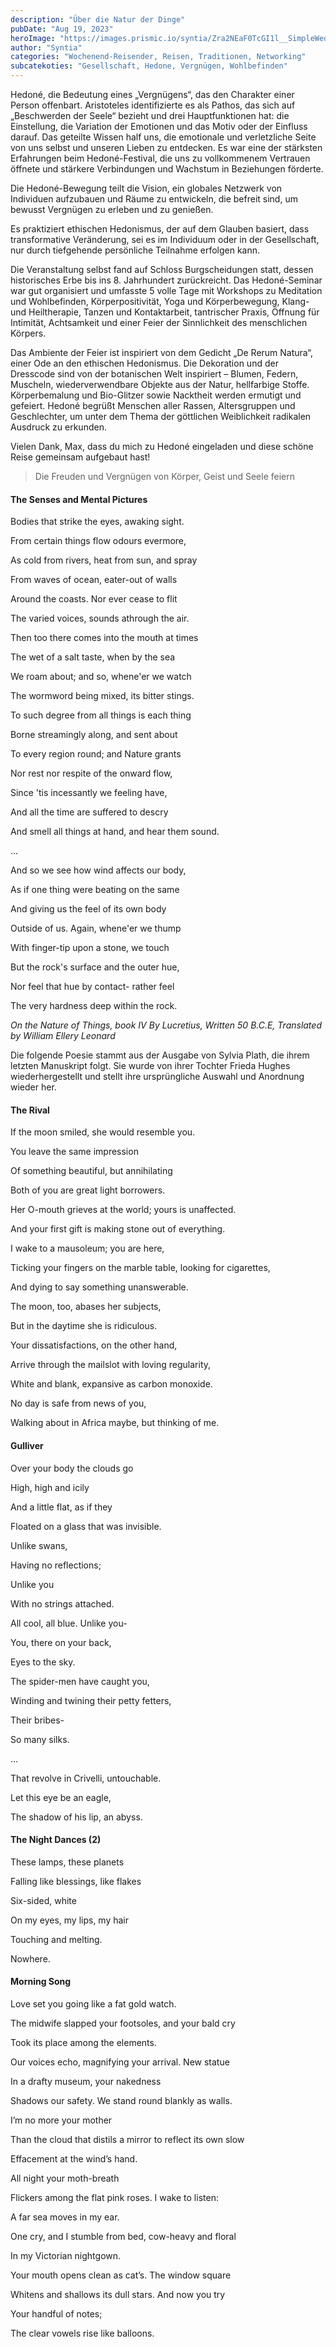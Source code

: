 ```yaml
---
description: "Über die Natur der Dinge"
pubDate: "Aug 19, 2023"
heroImage: "https://images.prismic.io/syntia/Zra2NEaF0TcGI1l__SimpleWedding4Grid.jpg?auto=format,compress"
author: "Syntia"
categories: "Wochenend-Reisender, Reisen, Traditionen, Networking"
subcatekoties: "Gesellschaft, Hedone, Vergnügen, Wohlbefinden"
---
```


Hedoné, die Bedeutung eines „Vergnügens“, das den Charakter einer Person
offenbart. Aristoteles identifizierte es als Pathos, das sich auf „Beschwerden
der Seele“ bezieht und drei Hauptfunktionen hat: die Einstellung, die Variation
der Emotionen und das Motiv oder der Einfluss darauf. Das geteilte Wissen half
uns, die emotionale und verletzliche Seite von uns selbst und unseren Lieben zu
entdecken. Es war eine der stärksten Erfahrungen beim Hedoné-Festival, die uns
zu vollkommenem Vertrauen öffnete und stärkere Verbindungen und Wachstum in
Beziehungen förderte.

Die Hedoné-Bewegung teilt die Vision, ein globales Netzwerk von Individuen
aufzubauen und Räume zu entwickeln, die befreit sind, um bewusst Vergnügen zu
erleben und zu genießen.

Es praktiziert ethischen Hedonismus, der auf dem Glauben basiert, dass
transformative Veränderung, sei es im Individuum oder in der Gesellschaft, nur
durch tiefgehende persönliche Teilnahme erfolgen kann.

Die Veranstaltung selbst fand auf Schloss Burgscheidungen statt, dessen
historisches Erbe bis ins 8. Jahrhundert zurückreicht. Das Hedoné-Seminar war
gut organisiert und umfasste 5 volle Tage mit Workshops zu Meditation und
Wohlbefinden, Körperpositivität, Yoga und Körperbewegung, Klang- und
Heiltherapie, Tanzen und Kontaktarbeit, tantrischer Praxis, Öffnung für
Intimität, Achtsamkeit und einer Feier der Sinnlichkeit des menschlichen
Körpers.

Das Ambiente der Feier ist inspiriert von dem Gedicht „De Rerum Natura“, einer
Ode an den ethischen Hedonismus. Die Dekoration und der Dresscode sind von der
botanischen Welt inspiriert – Blumen, Federn, Muscheln, wiederverwendbare
Objekte aus der Natur, hellfarbige Stoffe. Körperbemalung und Bio-Glitzer sowie
Nacktheit werden ermutigt und gefeiert. Hedoné begrüßt Menschen aller Rassen,
Altersgruppen und Geschlechter, um unter dem Thema der göttlichen Weiblichkeit
radikalen Ausdruck zu erkunden.

Vielen Dank, Max, dass du mich zu Hedoné eingeladen und diese schöne Reise
gemeinsam aufgebaut hast!

> Die Freuden und Vergnügen von Körper, Geist und Seele feiern

#### The Senses and Mental Pictures

Bodies that strike the eyes, awaking sight.

From certain things flow odours evermore,

As cold from rivers, heat from sun, and spray

From waves of ocean, eater-out of walls

Around the coasts. Nor ever cease to flit

The varied voices, sounds athrough the air.

Then too there comes into the mouth at times

The wet of a salt taste, when by the sea

We roam about; and so, whene'er we watch

The wormword being mixed, its bitter stings.

To such degree from all things is each thing

Borne streamingly along, and sent about

To every region round; and Nature grants

Nor rest nor respite of the onward flow,

Since 'tis incessantly we feeling have,

And all the time are suffered to descry

And smell all things at hand, and hear them sound.

…

And so we see how wind affects our body,

As if one thing were beating on the same

And giving us the feel of its own body

Outside of us. Again, whene'er we thump

With finger-tip upon a stone, we touch

But the rock's surface and the outer hue,

Nor feel that hue by contact- rather feel

The very hardness deep within the rock.

_On the Nature of Things, book IV By Lucretius, Written 50 B.C.E, Translated by
William Ellery Leonard_

Die folgende Poesie stammt aus der Ausgabe von Sylvia Plath, die ihrem letzten
Manuskript folgt. Sie wurde von ihrer Tochter Frieda Hughes wiederhergestellt
und stellt ihre ursprüngliche Auswahl und Anordnung wieder her.

#### The Rival

If the moon smiled, she would resemble you.

You leave the same impression

Of something beautiful, but annihilating

Both of you are great light borrowers.

Her O-mouth grieves at the world; yours is unaffected.

And your first gift is making stone out of everything.

I wake to a mausoleum; you are here,

Ticking your fingers on the marble table, looking for cigarettes,

And dying to say something unanswerable.

The moon, too, abases her subjects,

But in the daytime she is ridiculous.

Your dissatisfactions, on the other hand,

Arrive through the mailslot with loving regularity,

White and blank, expansive as carbon monoxide.

No day is safe from news of you,

Walking about in Africa maybe, but thinking of me.

#### Gulliver

Over your body the clouds go

High, high and icily

And a little flat, as if they

Floated on a glass that was invisible.

Unlike swans,

Having no reflections;

Unlike you

With no strings attached.

All cool, all blue. Unlike you-

You, there on your back,

Eyes to the sky.

The spider-men have caught you,

Winding and twining their petty fetters,

Their bribes-

So many silks.

…

That revolve in Crivelli, untouchable.

Let this eye be an eagle,

The shadow of his lip, an abyss.

#### The Night Dances (2)

These lamps, these planets

Falling like blessings, like flakes

Six-sided, white

On my eyes, my lips, my hair

Touching and melting.

Nowhere.

#### Morning Song

Love set you going like a fat gold watch.

The midwife slapped your footsoles, and your bald cry

Took its place among the elements.

Our voices echo, magnifying your arrival. New statue

In a drafty museum, your nakedness

Shadows our safety. We stand round blankly as walls.

I’m no more your mother

Than the cloud that distils a mirror to reflect its own slow

Effacement at the wind’s hand.

All night your moth-breath

Flickers among the flat pink roses. I wake to listen:

A far sea moves in my ear.

One cry, and I stumble from bed, cow-heavy and floral

In my Victorian nightgown.

Your mouth opens clean as cat’s. The window square

Whitens and shallows its dull stars. And now you try

Your handful of notes;

The clear vowels rise like balloons.
